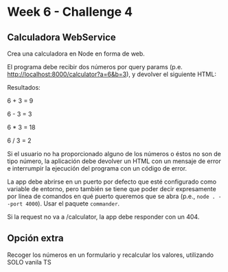 
# Week 6 - Challenge 4

## Calculadora WebService

Crea una calculadora en Node en forma de web.

El programa debe recibir dos números por query params
(p.e. <http://localhost:8000/calculator?a=6&b=3>), y devolver el siguiente HTML:

Resultados:

6 + 3 = 9

6 - 3 = 3

6 \* 3 = 18

6 / 3 = 2

Si el usuario no ha proporcionado alguno de los números o éstos no son de tipo número, la aplicación debe devolver un HTML con un mensaje de error e interrumpir la ejecución del programa con un código de error.

La app debe abrirse en un puerto por defecto que esté configurado como variable de entorno, pero también se tiene que poder decir expresamente por línea de comandos en qué puerto queremos que se abra (p.e., `node . --port 4000`). Usar el paquete `commander`.

Si la request no va a /calculator, la app debe responder con un 404.

## Opción extra

Recoger los números en un formulario y recalcular los valores, utilizando SOLO vanila TS
